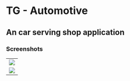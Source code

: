 # TG - Automotive

## An car serving shop application

### Screenshots

<table>
<tr>
<td><img src="./screenshots/1.png"/> </td>
</tr>
<tr>
<td><img src="./screenshots/2.png"/> </td>
</tr>
</table>
